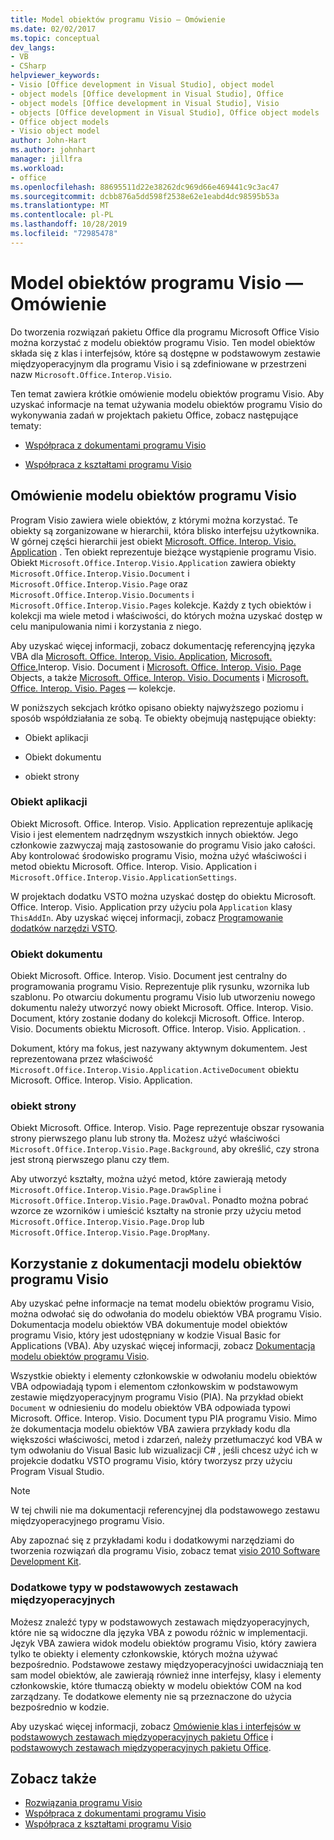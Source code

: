 ```yaml
---
title: Model obiektów programu Visio — Omówienie
ms.date: 02/02/2017
ms.topic: conceptual
dev_langs:
- VB
- CSharp
helpviewer_keywords:
- Visio [Office development in Visual Studio], object model
- object models [Office development in Visual Studio], Office
- object models [Office development in Visual Studio], Visio
- objects [Office development in Visual Studio], Office object models
- Office object models
- Visio object model
author: John-Hart
ms.author: johnhart
manager: jillfra
ms.workload:
- office
ms.openlocfilehash: 88695511d22e38262dc969d66e469441c9c3ac47
ms.sourcegitcommit: dcbb876a5dd598f2538e62e1eabd4dc98595b53a
ms.translationtype: MT
ms.contentlocale: pl-PL
ms.lasthandoff: 10/28/2019
ms.locfileid: "72985478"
---
```

# <a name="visio-object-model-overview"></a>Model obiektów programu Visio — Omówienie
  Do tworzenia rozwiązań pakietu Office dla programu Microsoft Office Visio można korzystać z modelu obiektów programu Visio. Ten model obiektów składa się z klas i interfejsów, które są dostępne w podstawowym zestawie międzyoperacyjnym dla programu Visio i są zdefiniowane w przestrzeni nazw `Microsoft.Office.Interop.Visio`.

 Ten temat zawiera krótkie omówienie modelu obiektów programu Visio. Aby uzyskać informacje na temat używania modelu obiektów programu Visio do wykonywania zadań w projektach pakietu Office, zobacz następujące tematy:

- [Współpraca z dokumentami programu Visio](../vsto/working-with-visio-documents.md)

- [Współpraca z kształtami programu Visio](../vsto/working-with-visio-shapes.md)

## <a name="understand-the-visio-object-model"></a>Omówienie modelu obiektów programu Visio
 Program Visio zawiera wiele obiektów, z którymi można korzystać. Te obiekty są zorganizowane w hierarchii, która blisko interfejsu użytkownika. W górnej części hierarchii jest obiekt [Microsoft. Office. Interop. Visio. Application](/office/vba/api/Visio.Application) . Ten obiekt reprezentuje bieżące wystąpienie programu Visio. Obiekt `Microsoft.Office.Interop.Visio.Application` zawiera obiekty `Microsoft.Office.Interop.Visio.Document` i `Microsoft.Office.Interop.Visio.Page` oraz `Microsoft.Office.Interop.Visio.Documents` i `Microsoft.Office.Interop.Visio.Pages` kolekcje. Każdy z tych obiektów i kolekcji ma wiele metod i właściwości, do których można uzyskać dostęp w celu manipulowania nimi i korzystania z niego.

 Aby uzyskać więcej informacji, zobacz dokumentację referencyjną języka VBA dla [Microsoft. Office. Interop. Visio. Application](/office/vba/api/Visio.Application), [Microsoft. Office.](/office/vba/api/Visio.Document)Interop. Visio. Document i [Microsoft. Office. Interop. Visio. Page](/office/vba/api/Visio.Page) Objects, a także [ Microsoft. Office. Interop. Visio. Documents](/office/vba/api/Visio.Documents) i [Microsoft. Office. Interop. Visio. Pages](/office/vba/api/Visio.Pages) — kolekcje.

 W poniższych sekcjach krótko opisano obiekty najwyższego poziomu i sposób współdziałania ze sobą. Te obiekty obejmują następujące obiekty:

- Obiekt aplikacji

- Obiekt dokumentu

- obiekt strony

### <a name="application-object"></a>Obiekt aplikacji
 Obiekt Microsoft. Office. Interop. Visio. Application reprezentuje aplikację Visio i jest elementem nadrzędnym wszystkich innych obiektów. Jego członkowie zazwyczaj mają zastosowanie do programu Visio jako całości. Aby kontrolować środowisko programu Visio, można użyć właściwości i metod obiektu Microsoft. Office. Interop. Visio. Application i `Microsoft.Office.Interop.Visio.ApplicationSettings`.

 W projektach dodatku VSTO można uzyskać dostęp do obiektu Microsoft. Office. Interop. Visio. Application przy użyciu pola `Application` klasy `ThisAddIn`. Aby uzyskać więcej informacji, zobacz [Programowanie dodatków narzędzi VSTO](../vsto/programming-vsto-add-ins.md).

### <a name="document-object"></a>Obiekt dokumentu
 Obiekt Microsoft. Office. Interop. Visio. Document jest centralny do programowania programu Visio. Reprezentuje plik rysunku, wzornika lub szablonu. Po otwarciu dokumentu programu Visio lub utworzeniu nowego dokumentu należy utworzyć nowy obiekt Microsoft. Office. Interop. Visio. Document, który zostanie dodany do kolekcji Microsoft. Office. Interop. Visio. Documents obiektu Microsoft. Office. Interop. Visio. Application. .

 Dokument, który ma fokus, jest nazywany aktywnym dokumentem. Jest reprezentowana przez właściwość `Microsoft.Office.Interop.Visio.Application.ActiveDocument` obiektu Microsoft. Office. Interop. Visio. Application.

### <a name="page-object"></a>obiekt strony
 Obiekt Microsoft. Office. Interop. Visio. Page reprezentuje obszar rysowania strony pierwszego planu lub strony tła. Możesz użyć właściwości `Microsoft.Office.Interop.Visio.Page.Background`, aby określić, czy strona jest stroną pierwszego planu czy tłem.

 Aby utworzyć kształty, można użyć metod, które zawierają metody `Microsoft.Office.Interop.Visio.Page.DrawSpline` i `Microsoft.Office.Interop.Visio.Page.DrawOval`. Ponadto można pobrać wzorce ze wzorników i umieścić kształty na stronie przy użyciu metod `Microsoft.Office.Interop.Visio.Page.Drop` lub `Microsoft.Office.Interop.Visio.Page.DropMany`.

## <a name="use-the-visio-object-model-documentation"></a>Korzystanie z dokumentacji modelu obiektów programu Visio
 Aby uzyskać pełne informacje na temat modelu obiektów programu Visio, można odwołać się do odwołania do modelu obiektów VBA programu Visio. Dokumentacja modelu obiektów VBA dokumentuje model obiektów programu Visio, który jest udostępniany w kodzie Visual Basic for Applications (VBA). Aby uzyskać więcej informacji, zobacz [Dokumentacja modelu obiektów programu Visio](/office/vba/api/overview/visio/object-model).

 Wszystkie obiekty i elementy członkowskie w odwołaniu modelu obiektów VBA odpowiadają typom i elementom członkowskim w podstawowym zestawie międzyoperacyjnym programu Visio (PIA). Na przykład obiekt `Document` w odniesieniu do modelu obiektów VBA odpowiada typowi Microsoft. Office. Interop. Visio. Document typu PIA programu Visio. Mimo że dokumentacja modelu obiektów VBA zawiera przykłady kodu dla większości właściwości, metod i zdarzeń, należy przetłumaczyć kod VBA w tym odwołaniu do Visual Basic lub wizualizacji C# , jeśli chcesz użyć ich w projekcie dodatku VSTO programu Visio, który tworzysz przy użyciu Program Visual Studio.

> [!NOTE]
> W tej chwili nie ma dokumentacji referencyjnej dla podstawowego zestawu międzyoperacyjnego programu Visio.

 Aby zapoznać się z przykładami kodu i dodatkowymi narzędziami do tworzenia rozwiązań dla programu Visio, zobacz temat [visio 2010 Software Development Kit](https://www.microsoft.com/download/details.aspx?id=12365).

### <a name="additional-types-in-primary-interop-assemblies"></a>Dodatkowe typy w podstawowych zestawach międzyoperacyjnych
 Możesz znaleźć typy w podstawowych zestawach międzyoperacyjnych, które nie są widoczne dla języka VBA z powodu różnic w implementacji. Język VBA zawiera widok modelu obiektów programu Visio, który zawiera tylko te obiekty i elementy członkowskie, których można używać bezpośrednio. Podstawowe zestawy międzyoperacyjności uwidaczniają ten sam model obiektów, ale zawierają również inne interfejsy, klasy i elementy członkowskie, które tłumaczą obiekty w modelu obiektów COM na kod zarządzany. Te dodatkowe elementy nie są przeznaczone do użycia bezpośrednio w kodzie.

 Aby uzyskać więcej informacji, zobacz [Omówienie klas i interfejsów w podstawowych zestawach międzyoperacyjnych pakietu Office](/previous-versions/office/office-12/ms247299(v=office.12)) i [podstawowych zestawach międzyoperacyjnych pakietu Office](../vsto/office-primary-interop-assemblies.md).

## <a name="see-also"></a>Zobacz także
- [Rozwiązania programu Visio](../vsto/visio-solutions.md)
- [Współpraca z dokumentami programu Visio](../vsto/working-with-visio-documents.md)
- [Współpraca z kształtami programu Visio](../vsto/working-with-visio-shapes.md)
